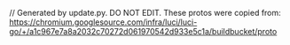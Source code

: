 // Generated by update.py. DO NOT EDIT.
These protos were copied from:
https://chromium.googlesource.com/infra/luci/luci-go/+/a1c967e7a8a2032c70272d061970542d933e5c1a/buildbucket/proto
